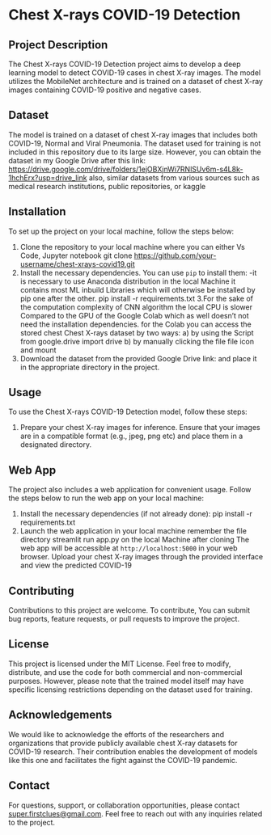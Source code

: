 
# Chest X-rays COVID-19 Detection

## Project Description
The Chest X-rays COVID-19 Detection project aims to develop a deep learning model to detect COVID-19 cases in chest X-ray images. The model utilizes the MobileNet architecture and is trained on a dataset of chest X-ray images containing COVID-19 positive and negative cases.
## Dataset
The model is trained on a dataset of chest X-ray images that includes both COVID-19, Normal and Viral Pneumonia. The dataset used for training is not included in this repository due to its large size. However, you can obtain the dataset in my Google Drive after this link: https://drive.google.com/drive/folders/1ejOBXjnWi7RNlSUv6m-s4L8k-1hchErx?usp=drive_link
also, similar datasets from various sources such as medical research institutions, public repositories, or kaggle

## Installation
To set up the project on your local machine, follow the steps below:
1. Clone the repository to your local machine where you can either Vs Code, Jupyter notebook 
git clone https://github.com/your-username/chest-xrays-covid19.git
2. Install the necessary dependencies. You can use `pip` to install them:
-it is necessary to use Anaconda distribution in the local Machine it contains most ML inbuild Libraries which will otherwise be installed by pip one after the other.
pip install -r requirements.txt
3.For the sake of the computation complexity of CNN algorithm the local CPU is slower Compared to the GPU of the Google Colab which as well doesn’t not need the installation dependencies. for the Colab you can access the stored chest Chest X-rays dataset by two ways:
a) by using the Script from google.drive import drive 
b) by manually clicking the file file icon and mount 
4. Download the dataset from the provided Google Drive link: and place it in the appropriate directory in the project.

## Usage
To use the Chest X-rays COVID-19 Detection model, follow these steps:
1. Prepare your chest X-ray images for inference. Ensure that your images are in a compatible format (e.g., jpeg, png etc) and place them in a designated directory.
## Web App
The project also includes a web application for convenient usage. Follow the steps below to run the web app on your local machine:
1. Install the necessary dependencies (if not already done): 
pip install -r requirements.txt
2. Launch the web application in your local machine remember the file directory streamlit run app.py on the local Machine after cloning
The web app will be accessible at `http://localhost:5000` in your web browser. Upload your chest X-ray images through the provided interface and view the predicted COVID-19
## Contributing
Contributions to this project are welcome. To contribute, You can submit bug reports, feature requests, or pull requests to improve the project.
## License
This project is licensed under the MIT License. Feel free to modify, distribute, and use the code for both commercial and non-commercial purposes. However, please note that the trained model itself may have specific licensing restrictions depending on the dataset used for training.
## Acknowledgements
We would like to acknowledge the efforts of the researchers and organizations that provide publicly available chest X-ray datasets for COVID-19 research. Their contribution enables the development of models like this one and facilitates the fight against the COVID-19 pandemic.
## Contact
For questions, support, or collaboration opportunities, please contact super.firstclues@gmail.com. Feel free to reach out with any inquiries related to the project.
